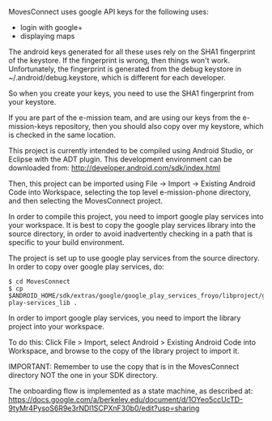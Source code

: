 MovesConnect uses google API keys for the following uses:
- login with google+
- displaying maps

The android keys generated for all these uses rely on the SHA1 fingerprint of
the keystore. If the fingerprint is wrong, then things won't work.
Unfortunately, the fingerprint is generated from the debug keystore in
~/.android/debug.keystore, which is different for each developer.

So when you create your keys, you need to use the SHA1 fingerprint from your
keystore.

If you are part of the e-mission team, and are using our keys from the
e-mission-keys repository, then you should also copy over my keystore, which is
checked in the same location.

This project is currently intended to be compiled using Android Studio, or
Eclipse with the ADT plugin. This development environment can be downloaded
from: http://developer.android.com/sdk/index.html

Then, this project can be imported using File -> Import -> Existing Android
Code into Workspace, selecting the top level e-mission-phone directory, and
then selecting the MovesConnect project.

In order to compile this project, you need to import google play services into
your workspace. It is best to copy the google play services library into the
source directory, in order to avoid inadvertently checking in a path that is
specific to your build environment.

The project is set up to use google play services from the source directory.
In order to copy over google play services, do:

    $ cd MovesConnect
    $ cp $ANDROID_HOME/sdk/extras/google/google_play_services_froyo/libproject/google-play-services_lib .

In order to import google play services, you need to import the library project
into your workspace.

To do this: Click File > Import, select Android > Existing Android Code into
Workspace, and browse to the copy of the library project to import it.

IMPORTANT: Remember to use the copy that is in the MovesConnect directory NOT
the one in your SDK directory.

The onboarding flow is implemented as a state machine, as described at:
https://docs.google.com/a/berkeley.edu/document/d/1OYeo5ccUcTD-9tyMr4PysoS6R9e3rNDl1SCPXnF30b0/edit?usp=sharing
